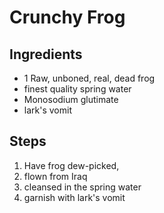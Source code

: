 # Crunchy Frog

## Ingredients
* 1 Raw, unboned, real, dead frog
* finest quality spring water
* Monosodium glutimate
* lark's vomit


## Steps
1. Have frog dew-picked,
2. flown from Iraq
3. cleansed in the spring water
4. garnish with lark's vomit
